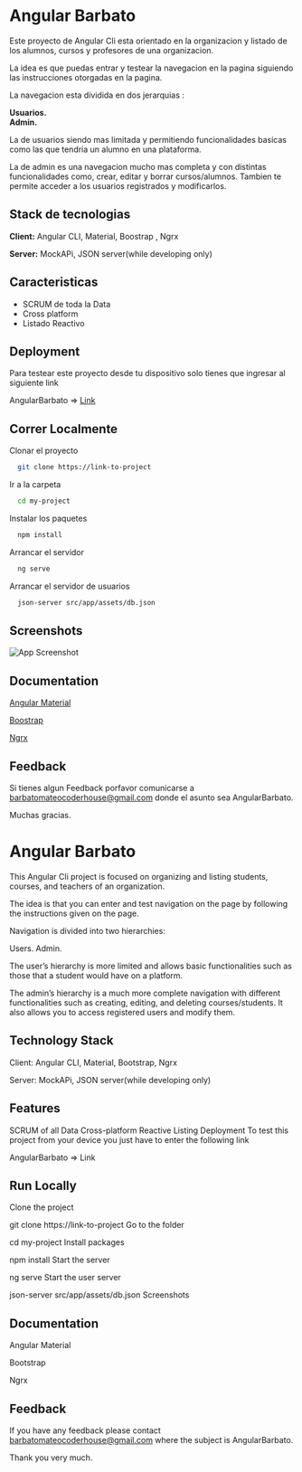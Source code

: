 
# Angular Barbato

Este proyecto de Angular Cli esta orientado en la organizacion y listado de los alumnos, cursos y profesores de una organizacion.

La idea es que puedas entrar y testear la navegacion en la pagina siguiendo las instrucciones otorgadas en la pagina.

La navegacion esta dividida en dos jerarquias :  

 **Usuarios.**   
 **Admin.**  

La de usuarios siendo mas limitada y permitiendo funcionalidades basicas como las que tendria un alumno en una plataforma.  

La de admin es una navegacion mucho mas completa y con distintas funcionalidades como, crear, editar y borrar cursos/alumnos. Tambien te permite acceder a los usuarios registrados y modificarlos.





## Stack de tecnologias

**Client:** Angular CLI, Material, Boostrap , Ngrx

**Server:** MockAPi, JSON server(while developing only)


## Caracteristicas

- SCRUM de toda la Data
- Cross platform
- Listado Reactivo



## Deployment

Para testear este proyecto desde tu dispositivo solo tienes que ingresar al siguiente link  

AngularBarbato => [Link]('https://angular-barbato.vercel.app/inicio')


## Correr Localmente

Clonar el proyecto

```bash
  git clone https://link-to-project
```

Ir a la carpeta

```bash
  cd my-project
```

Instalar los paquetes

```bash
  npm install
```

Arrancar el servidor

```bash
  ng serve
```

Arrancar el servidor de usuarios

```bash
  json-server src/app/assets/db.json
```

## Screenshots

![App Screenshot](https://i.postimg.cc/Dyh8FP5z/Screenshot-2023-03-30-154430.png)


## Documentation

[Angular Material](https://material.angular.io/)

[Boostrap]('https://getbootstrap.com/')

[Ngrx]('https://ngrx.io/')
## Feedback

Si tienes algun Feedback porfavor comunicarse a barbatomateocoderhouse@gmail.com donde el asunto sea AngularBarbato.

Muchas gracias.






# Angular Barbato
This Angular Cli project is focused on organizing and listing students, courses, and teachers of an organization.

The idea is that you can enter and test navigation on the page by following the instructions given on the page.

Navigation is divided into two hierarchies:

Users. Admin.

The user’s hierarchy is more limited and allows basic functionalities such as those that a student would have on a platform.

The admin’s hierarchy is a much more complete navigation with different functionalities such as creating, editing, and deleting courses/students. It also allows you to access registered users and modify them.

## Technology Stack
Client: Angular CLI, Material, Bootstrap, Ngrx

Server: MockAPi, JSON server(while developing only)

## Features
SCRUM of all Data
Cross-platform
Reactive Listing
Deployment
To test this project from your device you just have to enter the following link

AngularBarbato => Link

## Run Locally
Clone the project

  git clone https://link-to-project
Go to the folder

  cd my-project
Install packages

  npm install
Start the server

  ng serve
Start the user server

  json-server src/app/assets/db.json
Screenshots

## Documentation
Angular Material

Bootstrap

Ngrx

## Feedback
If you have any feedback please contact barbatomateocoderhouse@gmail.com where the subject is AngularBarbato.

Thank you very much.
